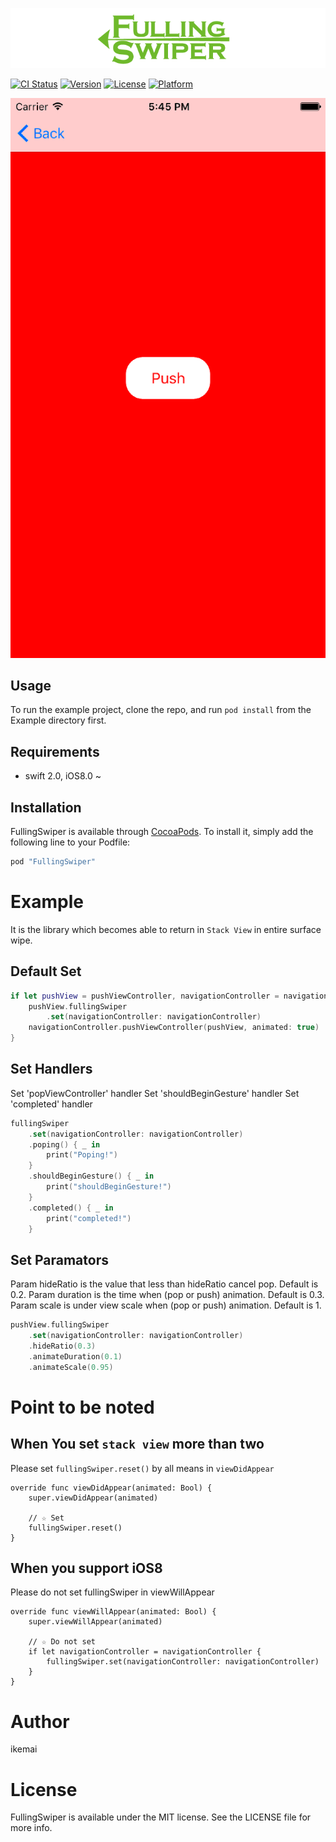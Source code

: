 ![Png](https://github.com/ikemai/FullingSwiper/blob/master/assets/logo.png?raw=true)

[![CI Status](http://img.shields.io/travis/ikemai/FullingSwiper.svg?style=flat)](https://travis-ci.org/ikemai/FullingSwiper)
[![Version](https://img.shields.io/cocoapods/v/FullingSwiper.svg?style=flat)](http://cocoapods.org/pods/FullingSwiper)
[![License](https://img.shields.io/cocoapods/l/FullingSwiper.svg?style=flat)](http://cocoapods.org/pods/FullingSwiper)
[![Platform](https://img.shields.io/cocoapods/p/FullingSwiper.svg?style=flat)](http://cocoapods.org/pods/FullingSwiper)

![Gif](https://github.com/ikemai/FullingSwiper/blob/master/assets/fullingSwiper.gif?raw=true)

## Usage

To run the example project, clone the repo, and run `pod install` from the Example directory first.

## Requirements

* swift 2.0, iOS8.0 ~

## Installation

FullingSwiper is available through [CocoaPods](http://cocoapods.org). To install it, simply add the following line to your Podfile:

```ruby
pod "FullingSwiper"
```

# Example

It is the library which becomes able to return in `Stack View` in entire surface wipe.

## Default Set

```swift
if let pushView = pushViewController, navigationController = navigationController {
    pushView.fullingSwiper
        .set(navigationController: navigationController)
    navigationController.pushViewController(pushView, animated: true)
}
```

## Set Handlers

Set 'popViewController' handler
Set 'shouldBeginGesture' handler
Set 'completed' handler

```swift
fullingSwiper
    .set(navigationController: navigationController)
    .poping() { _ in
        print("Poping!")
    }
    .shouldBeginGesture() { _ in
        print("shouldBeginGesture!")
    }
    .completed() { _ in
        print("completed!")
    }
```

## Set Paramators

Param hideRatio is the value that less than hideRatio cancel pop. Default is 0.2.
Param duration is the time when (pop or push) animation. Default is 0.3.
Param scale is under view scale when (pop or push) animation. Default is 1.

```swift
pushView.fullingSwiper
    .set(navigationController: navigationController)
    .hideRatio(0.3)
    .animateDuration(0.1)
    .animateScale(0.95)
```

# Point to be noted
## When You set `stack view` more than two
Please set `fullingSwiper.reset()` by all means in `viewDidAppear`

```
override func viewDidAppear(animated: Bool) {
    super.viewDidAppear(animated)

    // ☆ Set
    fullingSwiper.reset()
}
```

## When you support iOS8
Please do not set fullingSwiper in viewWillAppear

```
override func viewWillAppear(animated: Bool) {
    super.viewWillAppear(animated)

    // ☆ Do not set
    if let navigationController = navigationController {
        fullingSwiper.set(navigationController: navigationController)
    }
}
```

# Author

ikemai

# License

FullingSwiper is available under the MIT license. See the LICENSE file for more info.
